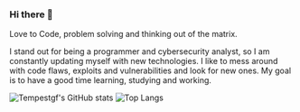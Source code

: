 ### Hi there 👋

Love to Code, problem solving and thinking out of the matrix.

I stand out for being a programmer and cybersecurity analyst, so I am constantly updating myself with new technologies. I like to mess around with code flaws, exploits and vulnerabilities and look for new ones. My goal is to have a good time learning, studying and working.

![Tempestgf's GitHub stats](https://github-readme-stats.vercel.app/api?username=Tempestgf&show_icons=true&theme=gruvbox) ![Top Langs](https://github-readme-stats.vercel.app/api/top-langs/?username=Tempestgf)
